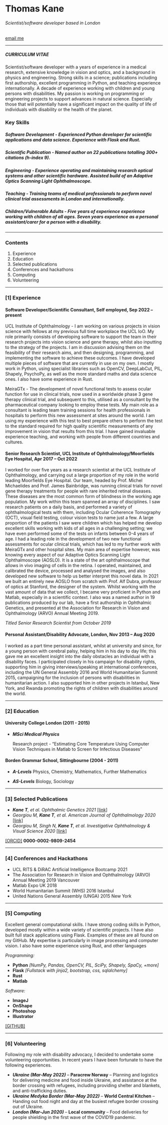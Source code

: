 # Thomas Kane

###### *Scientist/software developer based in London*

[email me](thomas.kane.ucl@gmail.com)

___

##### CURRICULUM VITAE

Scientist/software developer with a years of experience in a medical research, extensive knowledge in vision and optics, and a background in physics and engineering. Strong skills in a science; publications including first authorship, excellent programming in Python, and teaching experience internationally. A decade of experience working with children and young persons with disabilities. My passion is working on programming or engineering projects to support advances in natural science. Especially those that will potentially have a significant impact on the quality of life of individuals with disability or the health of the planet.

### Key Skills

##### ***Software Development*** - Experienced Python developer for scientific applications and data science. Experience with Flask and Rust.

##### ***Scientific Publication*** - Named author on 22 publications totalling 300+ citations (h-index 9).

##### ***Engineering*** - Experience operating and maintaining research optical systems and other scientific hardware. Assisted build of an Adaptive Optics Scanning Light Ophthalmoscope.

##### ***Teaching*** - Training teams of medical professionals to perform novel clinical trial assessments in London and internationally.

##### ***Children/Vulnerable Adults*** - Five years of experience experience working with children of all ages. Seven years experience as a personal assistant/carer for a person with a disability.

___

### Contents

1. Experience
2. Education
3. Selected publications
4. Conferences and hackathons
5. Computing
6. Volunteering

___

### [1] Experience

#### Software Developer/Scientific Consultant, Self employed, Sep 2022 – present

UCL Institute of Ophthalmology - I am working on various projects in vision science with fellows at my previous full time workplace the UCL IoO. My role primarily consists of developing software to support the team in their research projects into vision science and gene therapy, whilst also inputting to the strategy of the projects. I am in discussion advising them on the feasibility of their research aims, and then designing, programming, and implementing the software to achieve these outcomes. I have developed multiple pieces of software that are currently in use on my own. I mostly work in Python, using specialist libraries such as OpenCV, DeepLabCut, PIL, Shapely, PsychoPy, as well as the more standard maths and data science ones. I also have some experience in Rust.

MeiraGTx - The development of novel functional tests to assess ocular function for use in clinical trials, now used in a worldwide phase 3 gene therapy clinical trial, and subsequent to this, utilised as a consultant by the pharmaceutical company looking to employ these tests. My main role as a consultant is leading team training sessions for health professionals in hospitals to perform this new assessment at sites around the world. I am using my experience with this test to best prepare others to perform the test to the standard required for high quality scientific measurements of any improvement in vision that results from this trial. I have gained invaluable experience teaching, and working with people from different countries and cultures.

#### Senior Research Scientist, UCL Institute of Ophthalmology/Moorfields Eye Hospital, Apr 2017 – Oct 2022

I worked for over five years as a research scientist at the UCL Institute of Ophthalmology, and carrying out a large proportion of my role in the world leading Moorfields Eye Hospital. Our team, headed by Prof. Michel Michaelides and Prof. James Bainbridge, was running clinical trials for novel gene therapy treatments for people with rare inherited retinal diseases. These diseases are the most common form of blindness in the working age population. My work within this team spanned an array of disciplines. I saw research patients on a daily basis, and performed a variety of ophthalmological tests with them, including Ocular Coherence Tomography (OCT), visual field testing, colour vision tests to name just a few. A large proportion of the patients I saw were children which has helped me develop excellent skills working with kids of all ages in a challenging setting; we have even performed some of the tests on infants between 0-4 years of age. I had a leading role in the development of two new functional assessments for ocular clinical trials, which has led to my further work with MeiraGTx and other hospital sites. My main area of expertise however, was knowing every aspect of our Adaptive Optics Scanning Light Ophthalmoscope (AOSLO). It is a state of the art ophthalmoscope that allows in vivo imaging of cells in the retina. I operated, maintained, and calibrated the device, processed and analysed the images, and also developed new software to help us better interpret this novel data. In 2021 we built an entirely new AOSLO from scratch with Prof. Alf Dubra, professor of optics at Stanford, the designer of the system. Whilst working with the vast amount of data that we collect, I became very proficient in Python and Matlab, especially in a scientific context. I also was a named author in 19 publications produced by our lab, have a first authorship in Ophthalmic Genetics, and presented at the Association for Research in Vision and Ophthalmology (ARVO) Annual Meeting 2019.

*Titled Senior Research Scientist from October 2019*

#### Personal Assistant/Disability Advocate, London, Nov 2013 – Aug 2020

I worked as a part time personal assistant, whilst at university and since, for a young person with cerebral palsy, helping him in his day to day life; this gave me an excellent insight into the daily obstacles an individual with a disability faces.  I participated closely in his campaign for disability rights, supporting him in giving interviews/speaking at international conferences,  including the UN General Assembly 2016 and World Humanitarian Summit 2015, campaigning for the inclusion of persons with disabilities in humanitarian action. I also supported him in other projects in Istanbul, New York, and Rwanda promoting the rights of children with disabilities around the world.

___

### [2] Education

#### University College London (2011 - 2015)

- ***MSci Medical Physics***

    Research project - “Estimating Core Temperature Using Computer Vision Techniques in Matlab to Screen for Infectious Diseases”

#### Borden Grammar School, Sittingbourne (2004 - 2011)
- ***A-Levels***
Physics, Chemistry, Mathematics, Further Mathematics

- ***AS-Levels***
Biology, Sociology

___

### [3] Selected Publications
-	***Kane T**, et al. Ophthalmic Genetics 2021* [[link]](https://www.tandfonline.com/doi/full/10.1080/13816810.2021.2015789)
-	*Georgiou M, **Kane T**, et al. American Journal of Ophthalmology 2020* [[link]](https://www.ajo.com/article/S0002-9394(19)30547-1/fulltext)
-	*Georgiou M, Singh N, **Kane T**, et al. Investigative Ophthalmology & Visual Science 2020* [[link]](https://iovs.arvojournals.org/article.aspx?articleid=2763548)

[[ORCID]](https://orcid.org/0000-0002-9809-2454) **0000-0002-9809-2454**

___

### [4] Conferences and Hackathons
-	UCL RITS & DiRAC Artificial Intelligence Bootcamp 2021
-	The Association for Research in Vision and Ophthalmology (ARVO) Annual Meeting 2019 Vancouver
-	Matlab Expo UK 2018
-	World Humanitarian Summit (WHS) 2016 Istanbul
-	United Nations General Assembly (UNGA) 2015 New York

___

### [5] Computing

Excellent general computational skills. I have strong coding skills in Python, developed mostly within a wide variety of scientific projects. I have also built full stack applications using Flask. Examples of these are all found on my GitHub. My expertise is particularly in image processing and computer vision. I also have some experience using Rust, and other languages

*Programming:*

- **Python** *[NumPy, Pandas, OpenCV, PIL, SciPy, Shapely, SpaCy, +more]*
- **Flask** *[Fullstack with jinja2, bootstrap, css, sqlalchemy]*
- **Rust**
- **Matlab**

*Software:* 

- **ImageJ**
- **OnShape**
- **Photoshop**
- **Illustrator**

[[GITHUB]](https://github.com/thomasmichaelkane)
___

### [6] Volunteering

Following my role with disability advocacy, I decided to undertake some volunteering opportunities. In recent years I have been fortunate to have the following experiences.

-	***Ukraine (Mar-May 2022)*** – **Paracrew Norway** – Planning and logistics for delivering medicine and food inside Ukraine, and assistance at the border crossing with refugees, including providing shelter and blankets, and anti-trafficking duties.
-	***Ukraine Medyka Border (Mar-May 2022)***  – **World Central Kitchen** – Handing out food night and day at the busiest refugee border crossing out of Ukraine.
-	***London (Mar-Jun 2020)*** – **Local community** – Food deliveries for people shielding in the first wave of the COVID19 pandemic.
